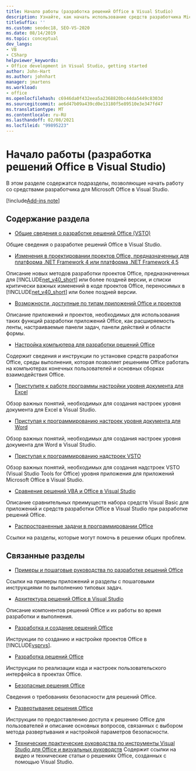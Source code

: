 ```yaml
---
title: Начало работы (разработка решений Office в Visual Studio)
description: Узнайте, как начать использование средств разработчика Microsoft Office в Visual Studio для создания решений Office.
titleSuffix: ''
ms.custom: seodec18, SEO-VS-2020
ms.date: 08/14/2019
ms.topic: conceptual
dev_langs:
- VB
- CSharp
helpviewer_keywords:
- Office development in Visual Studio, getting started
author: John-Hart
ms.author: johnhart
manager: jmartens
ms.workload:
- office
ms.openlocfilehash: c6946da0f432eea5a2368820bc44da5449c8303d
ms.sourcegitcommit: ae6d47b09a439cd0e13180f5e89510e3e347fd47
ms.translationtype: MT
ms.contentlocale: ru-RU
ms.lasthandoff: 02/08/2021
ms.locfileid: "99895223"
---
```

# <a name="get-started-office-development-in-visual-studio"></a>Начало работы (разработка решений Office в Visual Studio)
  В этом разделе содержатся подразделы, позволяющие начать работу со средствами разработчика для Microsoft Office в Visual Studio.

[!include[Add-ins note](includes/addinsnote.md)]

## <a name="in-this-section"></a>Содержание раздела
- [Общие сведения о разработке решений Office &#40;VSTO&#41;](../vsto/office-solutions-development-overview-vsto.md)

 Общие сведения о разработке решений Office в Visual Studio.

- [Изменения в проектировании проектов Office, предназначенных для платформа .NET Framework 4 или платформа .NET Framework 4,5](../vsto/changes-to-the-design-of-office-projects-that-target-the-dotnet-framework-4-or-the-dotnet-framework-4-5.md)

 Описание новых методов разработки проектов Office, предназначенных для [!INCLUDE[net_v40_short](../sharepoint/includes/net-v40-short-md.md)] или более поздней версии, и списки критически важных изменений в коде проектов Office, переносимых в [!INCLUDE[net_v40_short](../sharepoint/includes/net-v40-short-md.md)] или более поздней версии.

- [Возможности, доступные по типам приложений Office и проектов](../vsto/features-available-by-office-application-and-project-type.md)

 Описание приложений и проектов, необходимых для использования таких функций разработки приложений Office, как расширяемость ленты, настраиваемые панели задач, панели действий и области формы.

- [Настройка компьютера для разработки решений Office](../vsto/configuring-a-computer-to-develop-office-solutions.md)

 Содержит сведения и инструкции по установке средств разработки Office, среды выполнения, которая позволяет решениям Office работать на компьютерах конечных пользователей и основных сборках взаимодействия Office.

- [Приступите к работе программы настройки уровня документа для Excel](../vsto/getting-started-programming-document-level-customizations-for-excel.md)

 Обзор важных понятий, необходимых для создания настроек уровня документа для Excel в Visual Studio.

- [Приступая к программированию настроек уровня документа для Word](../vsto/getting-started-programming-document-level-customizations-for-word.md)

 Обзор важных понятий, необходимых для создания настроек уровня документа для Word в Visual Studio.

- [Приступая к программированию надстроек VSTO](../vsto/getting-started-programming-vsto-add-ins.md)

 Обзор важных понятий, необходимых для создания надстроек VSTO (Visual Studio Tools for Office) уровня приложения для приложений Microsoft Office в Visual Studio.

- [Сравнение решений VBA и Office в Visual Studio](../vsto/vba-and-office-solutions-in-visual-studio-compared.md)

 Описание сравнительных преимуществ набора средств Visual Basic для приложений и средств разработки Office в Visual Studio при разработке решений Office.

- [Распространенные задачи в программировании Office](../vsto/common-tasks-in-office-programming.md)

 Ссылки на разделы, которые могут помочь в решении общих проблем.

## <a name="related-sections"></a>Связанные разделы
- [Примеры и пошаговые руководства по разработке решений Office](../vsto/office-development-samples-and-walkthroughs.md)

 Ссылки на примеры приложений и разделы с пошаговыми инструкциями по выполнению типовых задач.

- [Архитектура решений Office в Visual Studio](../vsto/architecture-of-office-solutions-in-visual-studio.md)

 Описание компонентов решений Office и их работы во время разработки и выполнения.

- [Разработка и создание решений Office](../vsto/designing-and-creating-office-solutions.md)

 Инструкции по созданию и настройке проектов Office в [!INCLUDE[vsprvs](../sharepoint/includes/vsprvs-md.md)].

- [Разработка решений Office](../vsto/developing-office-solutions.md)

 Инструкции по реализации кода и настроек пользовательского интерфейса в проектах Office.

- [Безопасные решения Office](../vsto/securing-office-solutions.md)

 Сведения о требованиях безопасности для решений Office.

- [Развертывание решения Office](../vsto/deploying-an-office-solution.md)

 Инструкции по предоставлению доступа к решению Office для пользователей и описание основных вопросов, связанных с выбором метода развертывания и настройкой параметров безопасности.

- [Технические практические руководства по инструменты Visual Studio для Office и визуальных руководств](/previous-versions/office/developer/office-2007/bb871648(v=office.12)) Содержит ссылки на видео и технические статьи о решениях Office, созданных с помощью Visual Studio.
